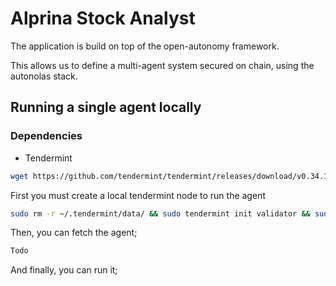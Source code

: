 # Alprina Stock Analyst

The application is build on top of the open-autonomy framework.

This allows us to define a multi-agent system secured on chain, using the autonolas stack.



## Running a single agent locally

### Dependencies
- Tendermint
```bash
wget https://github.com/tendermint/tendermint/releases/download/v0.34.11/tendermint_0.34.11_linux_amd64.tar.gz
```



First you must create a local tendermint node to run the agent
```bash
sudo rm -r ~/.tendermint/data/ && sudo tendermint init validator && sudo cp -r /root/.tendermint ~/  && sudo chown -R (whoami):(whoami) ~/.tendermint
```
Then, you can fetch the agent;

```bash
Todo
```

And finally, you can run it;
